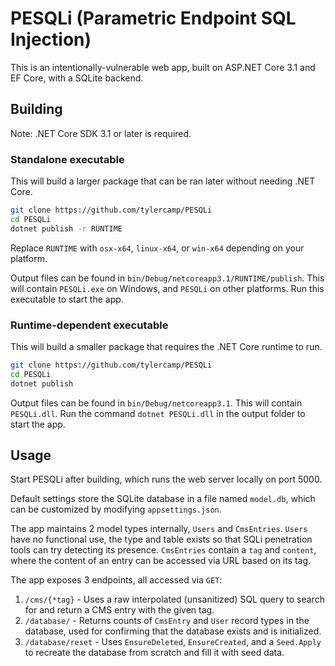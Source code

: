 # PESQLi (Parametric Endpoint SQL Injection)

This is an intentionally-vulnerable web app, built on ASP.NET Core 3.1 and EF Core, with a SQLite backend.

## Building

Note: .NET Core SDK 3.1 or later is required.

### Standalone executable

This will build a larger package that can be ran later without needing .NET Core.

```bash
git clone https://github.com/tylercamp/PESQLi
cd PESQLi
dotnet publish -r RUNTIME
```

Replace `RUNTIME` with `osx-x64`, `linux-x64`, or `win-x64` depending on your platform.

Output files can be found in `bin/Debug/netcoreapp3.1/RUNTIME/publish`. This will contain `PESQLi.exe` on Windows, and `PESQLi` on other platforms. Run this executable to start the app.

### Runtime-dependent executable

This will build a smaller package that requires the .NET Core runtime to run.

```bash
git clone https://github.com/tylercamp/PESQLi
cd PESQLi
dotnet publish
```

Output files can be found in `bin/Debug/netcoreapp3.1`. This will contain `PESQLi.dll`. Run the command `dotnet PESQLi.dll` in the output folder to start the app.

## Usage

Start PESQLi after building, which runs the web server locally on port 5000.

Default settings store the SQLite database in a file named `model.db`, which can be customized by modifying `appsettings.json`.

The app maintains 2 model types internally, `Users` and `CmsEntries`. `Users` have no functional use, the type and table exists so that SQLi penetration tools can try detecting its presence. `CmsEntries` contain a `tag` and `content`, where the content of an entry can be accessed via URL based on its tag.

The app exposes 3 endpoints, all accessed via `GET`:

1. `/cms/{*tag}` - Uses a raw interpolated (unsanitized) SQL query to search for and return a CMS entry with the given tag.
2. `/database/` - Returns counts of `CmsEntry` and `User` record types in the database, used for confirming that the database exists and is initialized.
3. `/database/reset` - Uses `EnsureDeleted`, `EnsureCreated`, and a `Seed.Apply` to recreate the database from scratch and fill it with seed data.

